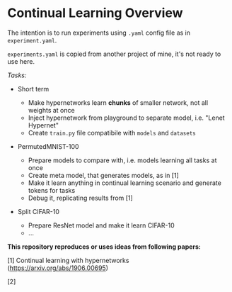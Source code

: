 # Continual Learning Overview

The intention is to run experiments using `.yaml` config file as in `experiment.yaml`.

`experiments.yaml` is copied from another project of mine, it's not ready to use here.

*Tasks:*
* Short term
    * Make hypernetworks learn **chunks** of smaller network, not all weights at once
    * Inject hypernetwork from playground to separate model, i.e. "Lenet Hypernet"
    * Create `train.py` file compatibile with `models` and `datasets`
    
    
* PermutedMNIST-100
    * Prepare models to compare with, i.e. models learning all tasks at once
    * Create meta model, that generates models, as in [1]
    * Make it learn anything in continual learning scenario and generate tokens for tasks
    * Debug it, replicating results from [1]
    
* Split CIFAR-10
    * Prepare ResNet model and make it learn CIFAR-10
    * ...
    
    

 
**This repository reproduces or uses ideas from following papers:**

[1] Continual learning with hypernetworks (https://arxiv.org/abs/1906.00695)

[2]